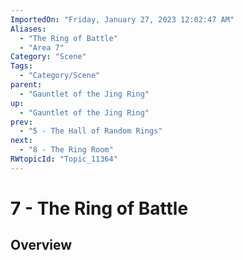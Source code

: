 ```yaml
---
ImportedOn: "Friday, January 27, 2023 12:02:47 AM"
Aliases:
  - "The Ring of Battle"
  - "Area 7"
Category: "Scene"
Tags:
  - "Category/Scene"
parent:
  - "Gauntlet of the Jing Ring"
up:
  - "Gauntlet of the Jing Ring"
prev:
  - "5 - The Hall of Random Rings"
next:
  - "8 - The Ring Room"
RWtopicId: "Topic_11364"
---
```

# 7 - The Ring of Battle
## Overview
